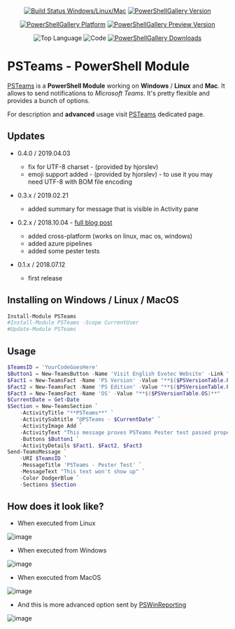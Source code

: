 
 <!---
[![Build Status Windows/Linux/Mac](https://dev.azure.com/evotecpl/PSTeams/_apis/build/status/EvotecIT.PSTeams)](https://dev.azure.com/evotecpl/PSTeams/_build/latest?definitionId=2)
--->

<center>

[![Build Status Windows/Linux/Mac](https://img.shields.io/azure-devops/build/evotecpl/50de6197-c7ea-433e-b6a6-689968cabe05/2.svg?label=builds%20on%20windows/macOs/linux&style=for-the-badge)](https://dev.azure.com/evotecpl/PSTeams/_build/latest?definitionId=2)
[![PowerShellGallery Version](https://img.shields.io/powershellgallery/v/PSTeams.svg?style=for-the-badge)](https://www.powershellgallery.com/packages/PSTeams)

[![PowerShellGallery Platform](https://img.shields.io/powershellgallery/p/PSTeams.svg?style=for-the-badge)](https://www.powershellgallery.com/packages/PSTeams)
[![PowerShellGallery Preview Version](https://img.shields.io/powershellgallery/vpre/PSTeams.svg?label=powershell%20gallery%20preview&colorB=yellow&style=for-the-badge)](https://www.powershellgallery.com/packages/PSTeams)


![Top Language](https://img.shields.io/github/languages/top/evotecit/psteams.svg?style=for-the-badge)
![Code](https://img.shields.io/github/languages/code-size/evotecit/psteams.svg?style=for-the-badge)
[![PowerShellGallery Downloads](https://img.shields.io/powershellgallery/dt/PSTeams.svg?style=for-the-badge)](https://www.powershellgallery.com/packages/PSTeams)

</center>

# PSTeams - PowerShell Module

[PSTeams](https://evotec.xyz/hub/scripts/psteams-powershell-module/) is a **PowerShell Module** working on **Windows** / **Linux** and **Mac**. It allows to send notifications to _Microsoft Teams_. It's pretty flexible and provides a bunch of options.

For description and **advanced** usage visit [PSTeams](https://evotec.xyz/hub/scripts/psteams-powershell-module/) dedicated page.

## Updates

-   0.4.0 / 2019.04.03
    -   fix for UTF-8 charset - (provided by hjorslev)
    -   emoji support added - (provided by hjorslev) - to use it you may need UTF-8 with BOM file encoding

-   0.3.x / 2019.02.21
    -   added summary for message that is visible in Activity pane

-   0.2.x / 2018.10.04 - [full blog post](https://evotec.xyz/psteams-send-notifications-to-ms-teams-from-mac-linux-or-windows/)

    -   added cross-platform (works on linux, mac os, windows)
    -   added azure pipelines
    -   added some pester tests

-   0.1.x / 2018.07.12
    -   first release

## Installing on Windows / Linux / MacOS

```powershell
Install-Module PSTeams
#Install-Module PSTeams -Scope CurrentUser
#Update-Module PSTeams
```

## Usage

```powershell
$TeamsID = 'YourCodeGoesHere'
$Button1 = New-TeamsButton -Name 'Visit English Evotec Website' -Link "https://evotec.xyz"
$Fact1 = New-TeamsFact -Name 'PS Version' -Value "**$($PSVersionTable.PSVersion)**"
$Fact2 = New-TeamsFact -Name 'PS Edition' -Value "**$($PSVersionTable.PSEdition)**"
$Fact3 = New-TeamsFact -Name 'OS' -Value "**$($PSVersionTable.OS)**"
$CurrentDate = Get-Date
$Section = New-TeamsSection `
    -ActivityTitle "**PSTeams**" `
    -ActivitySubtitle "@PSTeams - $CurrentDate" `
    -ActivityImage Add `
    -ActivityText "This message proves PSTeams Pester test passed properly." `
    -Buttons $Button1 `
    -ActivityDetails $Fact1, $Fact2, $Fact3
Send-TeamsMessage `
    -URI $TeamsID `
    -MessageTitle 'PSTeams - Pester Test' `
    -MessageText "This text won't show up" `
    -Color DodgerBlue `
    -Sections $Section
```

## How does it look like?

-   When executed from Linux

![image](https://evotec.xyz/wp-content/uploads/2018/10/img_5bb6509e8013e.png)

-   When executed from Windows

![image](https://evotec.xyz/wp-content/uploads/2018/10/img_5bb650ade0d73.png)

-   When executed from MacOS

![image](https://evotec.xyz/wp-content/uploads/2018/10/img_5bb650be35f4b.png)

-   And this is more advanced option sent by [PSWinReporting](https://evotec.xyz/hub/scripts/pswinreporting-powershell-module/)

![image](https://evotec.xyz/wp-content/uploads/2018/09/img_5b9e830101081.png)
